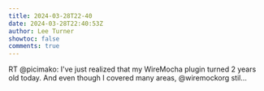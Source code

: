 ```yaml
---
title: 2024-03-28T22-40
date: 2024-03-28T22:40:53Z
author: Lee Turner
showtoc: false
comments: true
---
```


RT @picimako: I've just realized that my WireMocha plugin turned 2 years old today.
And even though I covered many areas, @wiremockorg stil…

